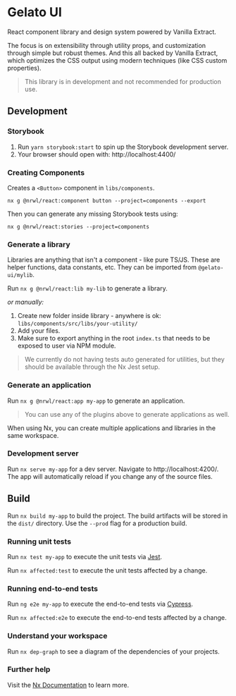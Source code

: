 # Gelato UI

React component library and design system powered by Vanilla Extract.

The focus is on extensibility through utility props, and customization through simple but robust themes. And this all backed by Vanilla Extract, which optimizes the CSS output using modern techniques (like CSS custom properties).

> This library is in development and not recommended for production use.

## Development

### Storybook

1. Run `yarn storybook:start` to spin up the Storybook development server.
2. Your browser should open with: http://localhost:4400/

### Creating Components

Creates a `<Button>` component in `libs/components`.

```
nx g @nrwl/react:component button --project=components --export
```

Then you can generate any missing Storybook tests using:

```
nx g @nrwl/react:stories --project=components
```

### Generate a library

Libraries are anything that isn't a component - like pure TS/JS. These are helper functions, data constants, etc. They can be imported from `@gelato-ui/mylib`.

Run `nx g @nrwl/react:lib my-lib` to generate a library.

_or manually:_

1. Create new folder inside library - anywhere is ok: `libs/components/src/libs/your-utility/`
2. Add your files.
3. Make sure to export anything in the root `index.ts` that needs to be exposed to user via NPM module.

> We currently do not having tests auto generated for utilities, but they should be available through the Nx Jest setup.

### Generate an application

Run `nx g @nrwl/react:app my-app` to generate an application.

> You can use any of the plugins above to generate applications as well.

When using Nx, you can create multiple applications and libraries in the same workspace.

### Development server

Run `nx serve my-app` for a dev server. Navigate to http://localhost:4200/. The app will automatically reload if you change any of the source files.

## Build

Run `nx build my-app` to build the project. The build artifacts will be stored in the `dist/` directory. Use the `--prod` flag for a production build.

### Running unit tests

Run `nx test my-app` to execute the unit tests via [Jest](https://jestjs.io).

Run `nx affected:test` to execute the unit tests affected by a change.

### Running end-to-end tests

Run `ng e2e my-app` to execute the end-to-end tests via [Cypress](https://www.cypress.io).

Run `nx affected:e2e` to execute the end-to-end tests affected by a change.

### Understand your workspace

Run `nx dep-graph` to see a diagram of the dependencies of your projects.

### Further help

Visit the [Nx Documentation](https://nx.dev) to learn more.
